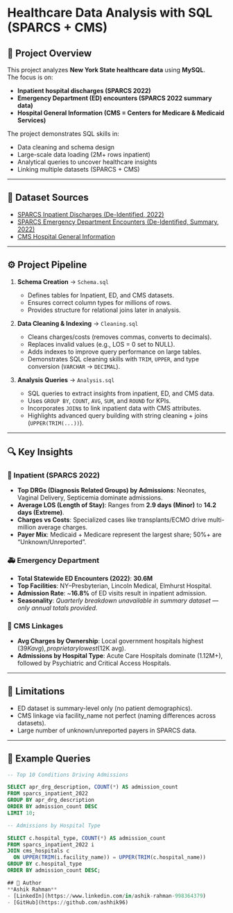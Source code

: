 # Healthcare Data Analysis with SQL (SPARCS + CMS)

## 📌 Project Overview
This project analyzes **New York State healthcare data** using **MySQL**.  
The focus is on:
- **Inpatient hospital discharges (SPARCS 2022)**  
- **Emergency Department (ED) encounters (SPARCS 2022 summary data)**  
- **Hospital General Information (CMS = Centers for Medicare & Medicaid Services)**  

The project demonstrates SQL skills in:
- Data cleaning and schema design  
- Large-scale data loading (2M+ rows inpatient)  
- Analytical queries to uncover healthcare insights  
- Linking multiple datasets (SPARCS + CMS)  

---

## 📂 Dataset Sources
- [SPARCS Inpatient Discharges (De-Identified, 2022)](https://health.data.ny.gov/Health/Hospital-Inpatient-Discharges-SPARCS-De-Identified/5dtw-tffi)  
- [SPARCS Emergency Department Encounters (De-Identified, Summary, 2022)](https://health.data.ny.gov/d/5gzv-zv2z)  
- [CMS Hospital General Information](https://data.cms.gov/provider-data/dataset/xubh-q36u)  

---

## ⚙️ Project Pipeline
1. **Schema Creation** → `Schema.sql`  
   - Defines tables for Inpatient, ED, and CMS datasets.  
   - Ensures correct column types for millions of rows.  
   - Provides structure for relational joins later in analysis.  

2. **Data Cleaning & Indexing** → `Cleaning.sql`  
   - Cleans charges/costs (removes commas, converts to decimals).  
   - Replaces invalid values (e.g., LOS = 0 set to NULL).  
   - Adds indexes to improve query performance on large tables.  
   - Demonstrates SQL cleaning skills with `TRIM`, `UPPER`, and type conversion (`VARCHAR` → `DECIMAL`).  

3. **Analysis Queries** → `Analysis.sql`  
   - SQL queries to extract insights from inpatient, ED, and CMS data.  
   - Uses `GROUP BY`, `COUNT`, `AVG`, `SUM`, and `ROUND` for KPIs.  
   - Incorporates `JOIN`s to link inpatient data with CMS attributes.  
   - Highlights advanced query building with string cleaning + joins (`UPPER(TRIM(...))`).  

---

## 🔍 Key Insights

### 🏥 Inpatient (SPARCS 2022)
- **Top DRGs (Diagnosis Related Groups) by Admissions**: Neonates, Vaginal Delivery, Septicemia dominate admissions.  
- **Average LOS (Length of Stay)**: Ranges from **2.9 days (Minor)** to **14.2 days (Extreme)**.  
- **Charges vs Costs**: Specialized cases like transplants/ECMO drive multi-million average charges.  
- **Payer Mix**: Medicaid + Medicare represent the largest share; 50%+ are “Unknown/Unreported”.  

### 🚑 Emergency Department
- **Total Statewide ED Encounters (2022)**: **30.6M**  
- **Top Facilities**: NY–Presbyterian, Lincoln Medical, Elmhurst Hospital.  
- **Admission Rate**: ~**16.8%** of ED visits result in inpatient admission.  
- **Seasonality**: *Quarterly breakdown unavailable in summary dataset — only annual totals provided.*  

### 🏥 CMS Linkages
- **Avg Charges by Ownership**: Local government hospitals highest ($39K avg), proprietary lowest ($12K avg).  
- **Admissions by Hospital Type**: Acute Care Hospitals dominate (1.12M+), followed by Psychiatric and Critical Access Hospitals.  

---

## 📌 Limitations
- ED dataset is summary-level only (no patient demographics).
- CMS linkage via facility_name not perfect (naming differences across datasets).
- Large number of unknown/unreported payers in SPARCS data.

---

## 📜 Example Queries
```sql
-- Top 10 Conditions Driving Admissions

SELECT apr_drg_description, COUNT(*) AS admission_count
FROM sparcs_inpatient_2022
GROUP BY apr_drg_description
ORDER BY admission_count DESC
LIMIT 10;

-- Admissions by Hospital Type

SELECT c.hospital_type, COUNT(*) AS admission_count
FROM sparcs_inpatient_2022 i
JOIN cms_hospitals c
  ON UPPER(TRIM(i.facility_name)) = UPPER(TRIM(c.hospital_name))
GROUP BY c.hospital_type
ORDER BY admission_count DESC; 

## 👤 Author
**Ashik Rahman**  
- [LinkedIn](https://www.linkedin.com/in/ashik-rahman-998364379)  
- [GitHub](https://github.com/ashhik96)  


